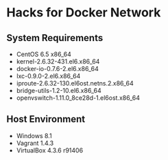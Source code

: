 # Hacks for Docker Network

## System Requirements

+ CentOS 6.5 x86_64
+ kernel-2.6.32-431.el6.x86_64
+ docker-io-0.7.6-2.el6.x86_64
+ lxc-0.9.0-2.el6.x86_64
+ iproute-2.6.32-130.el6ost.netns.2.x86_64
+ bridge-utils-1.2-10.el6.x86_64
+ openvswitch-1.11.0_8ce28d-1.el6ost.x86_64

## Host Environment

+ Windows 8.1
+ Vagrant 1.4.3
+ VirtualBox 4.3.6 r91406
